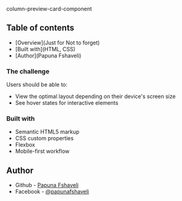 column-preview-card-component

## Table of contents

- [Overview](Just for Not to forget)
- [Built with](HTML, CSS)
- [Author](Papuna Fshaveli)

### The challenge

Users should be able to:

- View the optimal layout depending on their device's screen size
- See hover states for interactive elements

### Built with

- Semantic HTML5 markup
- CSS custom properties
- Flexbox
- Mobile-first workflow

## Author

- Github - [Papuna Fshaveli](https://github.com/papunafshaveli)
- Facebook - [@papunafshaveli](https://www.facebook.com/papunafshaveli)
